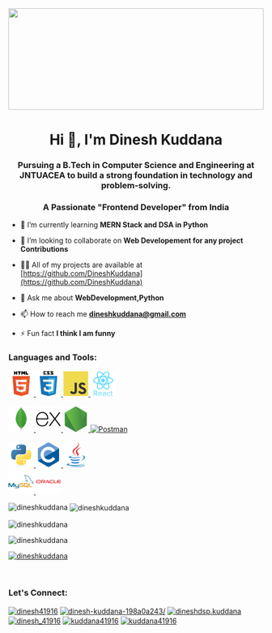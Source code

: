 <img src="https://as1.ftcdn.net/v2/jpg/03/52/39/00/1000_F_352390061_Bem8aYkzfGhIObTC4fXhf0PmKQjWM1wN.jpg" height="200px" width="100%">
<h1 align="center">Hi 👋, I'm Dinesh Kuddana</h1>
<h3 align="center">Pursuing a B.Tech in Computer Science and Engineering at JNTUACEA to build a strong foundation in technology and problem-solving.</h3>
<h3 align="center">A Passionate "Frontend Developer" from India</h3>

- 🌱 I’m currently learning **MERN Stack and DSA in Python**

- 👯 I’m looking to collaborate on **Web Developement for any project Contributions**

- 👨‍💻 All of my projects are available at [https://github.com/DineshKuddana](https://github.com/DineshKuddana)

- 💬 Ask me about **WebDevelopment,Python**

- 📫 How to reach me **dineshkuddana@gmail.com**

- ⚡ Fun fact **I think I am funny**


<h3 align="left">Languages and Tools:</h3>
 <!-- HTML, CSS, JavaScript -->
  <a href="https://www.w3.org/html/" target="_blank" rel="noreferrer">
    <img src="https://raw.githubusercontent.com/devicons/devicon/master/icons/html5/html5-original-wordmark.svg" alt="HTML5" width="50" height="50"/>
  </a>
  <a href="https://www.w3schools.com/css/" target="_blank" rel="noreferrer">
    <img src="https://raw.githubusercontent.com/devicons/devicon/master/icons/css3/css3-original-wordmark.svg" alt="CSS3" width="50" height="50"/>
  </a>
  <a href="https://developer.mozilla.org/en-US/docs/Web/JavaScript" target="_blank" rel="noreferrer">
    <img src="https://raw.githubusercontent.com/devicons/devicon/master/icons/javascript/javascript-original.svg" alt="JavaScript" width="50" height="50"/>
  </a>
    <a href="https://reactjs.org/" target="_blank" rel="noreferrer">
    <img src="https://raw.githubusercontent.com/devicons/devicon/master/icons/react/react-original-wordmark.svg" alt="React" width="50" height="50"/>
  </a>
  <br><br>

  <!-- MongoDB, Express.js, React, Node.js -->
  <a href="https://www.mongodb.com/" target="_blank" rel="noreferrer">
    <img src="https://raw.githubusercontent.com/devicons/devicon/master/icons/mongodb/mongodb-original.svg" alt="MongoDB" width="50" height="50"/>
  </a>
  <a href="https://expressjs.com/" target="_blank" rel="noreferrer">
    <img src="https://raw.githubusercontent.com/devicons/devicon/master/icons/express/express-original.svg" alt="Express.js" width="50" height="50"/>
  </a>

  <a href="https://nodejs.org/" target="_blank" rel="noreferrer">
    <img src="https://raw.githubusercontent.com/devicons/devicon/master/icons/nodejs/nodejs-original.svg" alt="Node.js" width="50" height="50"/>
  </a>
    <a href="https://www.postman.com/" target="_blank" rel="noreferrer">
    <img src="https://www.vectorlogo.zone/logos/getpostman/getpostman-icon.svg" alt="Postman" width="50" height="50"/>
  </a>
  <br>

  <!-- Postman API -->

  <br>

  <!-- Python, C, Java -->
  <a href="https://www.python.org" target="_blank" rel="noreferrer">
    <img src="https://raw.githubusercontent.com/devicons/devicon/master/icons/python/python-original.svg" alt="Python" width="50" height="50"/>
  </a>
  <a href="https://www.cprogramming.com/" target="_blank" rel="noreferrer">
    <img src="https://raw.githubusercontent.com/devicons/devicon/master/icons/c/c-original.svg" alt="C" width="50" height="50"/>
  </a>
  <a href="https://www.java.com" target="_blank" rel="noreferrer">
    <img src="https://raw.githubusercontent.com/devicons/devicon/master/icons/java/java-original.svg" alt="Java" width="50" height="50"/>
  </a>
  <br>

  <!-- MySQL, Oracle -->
  <a href="https://www.mysql.com/" target="_blank" rel="noreferrer">
    <img src="https://raw.githubusercontent.com/devicons/devicon/master/icons/mysql/mysql-original-wordmark.svg" alt="MySQL" width="50" height="50"/>
  </a>
  <a href="https://www.oracle.com/" target="_blank" rel="noreferrer">
    <img src="https://raw.githubusercontent.com/devicons/devicon/master/icons/oracle/oracle-original.svg" alt="Oracle" width="50" height="50"/>
  </a>



<p><img align="left" src="https://github-readme-stats.vercel.app/api/top-langs?username=dineshkuddana&show_icons=true&locale=en&layout=compact" alt="dineshkuddana" /></p>

<p>&nbsp;<img align="center" src="https://github-readme-stats.vercel.app/api?username=dineshkuddana&show_icons=true&locale=en" alt="dineshkuddana" /></p>

<p><img align="center" src="https://github-readme-streak-stats.herokuapp.com/?user=dineshkuddana&" alt="dineshkuddana" /></p>


<p align="left"> <img src="https://komarev.com/ghpvc/?username=dineshkuddana&label=Profile%20views&color=0e75b6&style=flat" alt="dineshkuddana" /> </p>

<p align="left"> <a href="https://github.com/ryo-ma/github-profile-trophy"><img src="https://github-profile-trophy.vercel.app/?username=dineshkuddana" alt="dineshkuddana" /></a> </p>

<p align="left"> <a href="https://twitter.com/" target="blank"><img src="https://img.shields.io/twitter/follow/?logo=twitter&style=for-the-badge" alt="" /></a> </p>


<h3 align="left">Let's Connect:</h3>
<p align="left">
<a href="https://twitter.com/dinesh41916" target="blank"><img align="center" src="https://raw.githubusercontent.com/rahuldkjain/github-profile-readme-generator/master/src/images/icons/Social/twitter.svg" alt="dinesh41916" height="30" width="40" /></a>
<a href="https://linkedin.com/in/dinesh-kuddana-198a0a243/" target="blank"><img align="center" src="https://raw.githubusercontent.com/rahuldkjain/github-profile-readme-generator/master/src/images/icons/Social/linked-in-alt.svg" alt="dinesh-kuddana-198a0a243/" height="30" width="40" /></a>
<a href="https://fb.com/dineshdsp.kuddana" target="blank"><img align="center" src="https://raw.githubusercontent.com/rahuldkjain/github-profile-readme-generator/master/src/images/icons/Social/facebook.svg" alt="dineshdsp.kuddana" height="30" width="40" /></a>
<a href="https://www.codechef.com/users/dinesh_41916" target="blank"><img align="center" src="https://cdn.jsdelivr.net/npm/simple-icons@3.1.0/icons/codechef.svg" alt="dinesh_41916" height="30" width="40" /></a>
<a href="https://www.hackerrank.com/kuddana41916" target="blank"><img align="center" src="https://raw.githubusercontent.com/rahuldkjain/github-profile-readme-generator/master/src/images/icons/Social/hackerrank.svg" alt="kuddana41916" height="30" width="40" /></a>
<a href="https://www.leetcode.com/kuddana41916" target="blank"><img align="center" src="https://raw.githubusercontent.com/rahuldkjain/github-profile-readme-generator/master/src/images/icons/Social/leet-code.svg" alt="kuddana41916" height="30" width="40" /></a>
</p>
